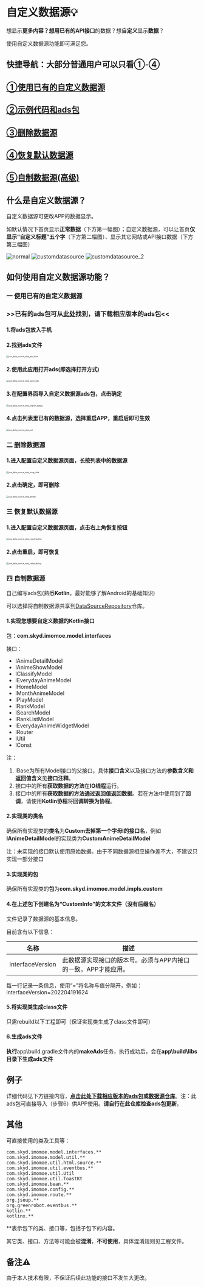# 自定义数据源💡

想显示**更多内容？**想用已有的**API接口**的数据？想**自定义**显示**数据**？

使用自定义数据源功能即可满足您。

## **快捷导航：大部分普通用户可以只看①-④**

## [①使用已有的自定义数据源](#一-使用已有的自定义数据源)

## [②示例代码和ads包](#例子)

## [③删除数据源](#二-删除数据源)

## [④恢复默认数据源](#三-恢复默认数据源)

## [⑤自制数据源(高级)](#四-自制数据源)

## 什么是自定义数据源？

自定义数据源可更改APP的数据显示。

如默认情况下首页显示**正常数据**（下方第一幅图）；自定义数据源，可以让首页**仅显示“自定义标题”五个字**（下方第二幅图）、显示其它网站或API接口数据（下方第三幅图）

![normal](image/normal.jpg) ![customdatasource](image/customdatasource.jpg) ![customdatasource_2](image/customdatasource_2.jpg)

## 如何使用自定义数据源功能？

### 一 使用已有的自定义数据源

### **>>已有的ads包可从[此处](https://github.com/SkyD666/DataSourceRepository)找到，请下载相应版本的ads包<<**

#### 1.将ads包放入手机

#### 2.找到ads文件

<img src="E:\Android\Imomoe\doc\customdatasource\image\use_data_source_step_ads_files.jpg" alt="use_data_source_step_ads_files" style="zoom:37%;" />

#### 2.使用此应用打开ads(即选择打开方式)

<img src="E:\Android\Imomoe\doc\customdatasource\image\use_data_source_step_open_ads.jpg" alt="use_data_source_step_open_ads" style="zoom: 37%;" />

#### 3.在配置界面导入自定义数据源ads包，点击确定

<img src="E:\Android\Imomoe\doc\customdatasource\image\use_data_source_step_import_dialog.jpg" alt="use_data_source_step_import_dialog" style="zoom:37%;" />

#### 4.点击列表里已有的数据源，选择重启APP，重启后即可生效

<img src="E:\Android\Imomoe\doc\customdatasource\image\use_data_source_step_set.jpg" alt="use_data_source_step_set" style="zoom:37%;" />

### 二 删除数据源

#### 1.进入配置自定义数据源页面，长按列表中的数据源

<img src="E:\Android\Imomoe\doc\customdatasource\image\use_data_source_step_long_click.jpg" alt="use_data_source_step_long_click" style="zoom:37%;" />

#### 2.点击确定，即可删除

<img src="E:\Android\Imomoe\doc\customdatasource\image\use_data_source_step_delete.jpg" alt="use_data_source_step_delete" style="zoom:37%;" />

### 三 恢复默认数据源

#### 1.进入配置自定义数据源页面，点击右上角恢复按钮

<img src="E:\Android\Imomoe\doc\customdatasource\image\use_data_source_step_reset_button.jpg" alt="use_data_source_step_reset_button" style="zoom:37%;" />

#### 2.点击重启，即可恢复

<img src="E:\Android\Imomoe\doc\customdatasource\image\use_data_source_step_reset_dialog.jpg" alt="use_data_source_step_reset_dialog" style="zoom:37%;" />

### 四 自制数据源

自己编写ads包(熟悉**Kotlin**，最好能够了解Android的基础知识)

可以选择将自制数据源共享到[DataSourceRepository](https://github.com/SkyD666/DataSourceRepository)仓库。

#### 1.实现您想要自定义数据的Kotlin接口

包：**com.skyd.imomoe.model.interfaces**

接口：

- IAnimeDetailModel
- IAnimeShowModel
- IClassifyModel
- IEverydayAnimeModel
- IHomeModel
- IMonthAnimeModel
- IPlayModel
- IRankModel
- ISearchModel
- IRankListModel
- IEverydayAnimeWidgetModel
- IRouter
- IUtil
- IConst

注：

1. IBase为所有Model接口的父接口，具体**接口含义**以及接口方法的**参数含义和返回值含义**见**接口注释**。
2. 接口中的所有**获取数据的方法**在**IO线程**运行。
3. 接口中的所有**获取数据的方法通过返回值返回数据**。若在方法中使用到了**回调**，请使用**Kotlin协程**将**回调转换为协程**。

#### 2.实现类的类名

确保所有实现类的**类名**为**Custom去掉第一个字母I的接口名**，例如**IAnimeDetailModel**的实现类为**CustomAnimeDetailModel**

注：未实现的接口默认使用原始数据。由于不同数据源相应操作差不大，不建议只实现一部分接口

#### 3.实现类的包

确保所有实现类的**包**为**com.skyd.imomoe.model.impls.custom**

#### 4.在上述包下创建名为“CustomInfo”的文本文件（没有后缀名）

文件记录了数据源的基本信息。

目前含有以下信息：

| 名称             | 描述                                                         |
| ---------------- | ------------------------------------------------------------ |
| interfaceVersion | 此数据源实现接口的版本号。必须与APP内接口的一致，APP才能应用。 |

每一行记录一条信息，使用“=”将名称与值分隔开，例如：interfaceVersion=202204191624

#### 5.将实现类生成class文件

只需rebuild以下工程即可（保证实现类生成了class文件即可）

#### 6.生成ads文件

**执行**app\build.gradle文件内的**makeAds**任务，执行成功后，会在**app\build\libs目录下生成ads文件**

## 例子

详细代码见下方链接内容，**[点击此处下载相应版本的ads包](https://github.com/SkyD666/Imomoe/releases)**或**[数据源仓库](https://github.com/SkyD666/DataSourceRepository)**。注：此ads包可直接导入（步骤6）供APP使用。**请自行在此仓库检查ads包更新**。

## 其他

可直接使用的类及工具等：

```
com.skyd.imomoe.model.interfaces.**
com.skyd.imomoe.model.util.**
com.skyd.imomoe.util.html.source.**
com.skyd.imomoe.util.eventbus.**
com.skyd.imomoe.util.Util
com.skyd.imomoe.util.ToastKt
com.skyd.imomoe.bean.**
com.skyd.imomoe.config.**
com.skyd.imomoe.route.**
org.jsoup.**
org.greenrobot.eventbus.**
kotlin.**
kotlinx.**
```

**表示包下的类、接口等，包括子包下的内容。

其它类、接口、方法等可能会被**混淆**，**不可使用**，具体混淆规则见工程文件。

## 备注⚠

由于本人技术有限，不保证后续此功能的接口不发生大更改。